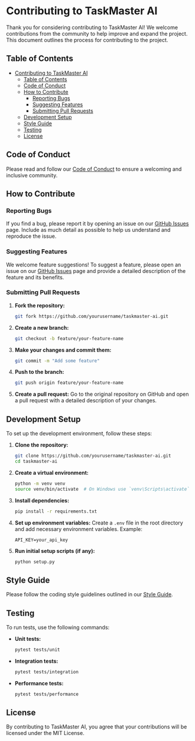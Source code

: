 # Contributing to TaskMaster AI

Thank you for considering contributing to TaskMaster AI! We welcome contributions from the community to help improve and expand the project. This document outlines the process for contributing to the project.

## Table of Contents
- [Contributing to TaskMaster AI](#contributing-to-taskmaster-ai)
  - [Table of Contents](#table-of-contents)
  - [Code of Conduct](#code-of-conduct)
  - [How to Contribute](#how-to-contribute)
    - [Reporting Bugs](#reporting-bugs)
    - [Suggesting Features](#suggesting-features)
    - [Submitting Pull Requests](#submitting-pull-requests)
  - [Development Setup](#development-setup)
  - [Style Guide](#style-guide)
  - [Testing](#testing)
  - [License](#license)

## Code of Conduct

Please read and follow our [Code of Conduct](https://github.com/yourusername/taskmaster-ai/blob/main/CODE_OF_CONDUCT.md) to ensure a welcoming and inclusive community.

## How to Contribute

### Reporting Bugs

If you find a bug, please report it by opening an issue on our [GitHub Issues](https://github.com/yourusername/taskmaster-ai/issues) page. Include as much detail as possible to help us understand and reproduce the issue.

### Suggesting Features

We welcome feature suggestions! To suggest a feature, please open an issue on our [GitHub Issues](https://github.com/yourusername/taskmaster-ai/issues) page and provide a detailed description of the feature and its benefits.

### Submitting Pull Requests

1. **Fork the repository:**
    ```bash
    git fork https://github.com/yourusername/taskmaster-ai.git
    ```

2. **Create a new branch:**
    ```bash
    git checkout -b feature/your-feature-name
    ```

3. **Make your changes and commit them:**
    ```bash
    git commit -m "Add some feature"
    ```

4. **Push to the branch:**
    ```bash
    git push origin feature/your-feature-name
    ```

5. **Create a pull request:**
    Go to the original repository on GitHub and open a pull request with a detailed description of your changes.

## Development Setup

To set up the development environment, follow these steps:

1. **Clone the repository:**
    ```bash
    git clone https://github.com/yourusername/taskmaster-ai.git
    cd taskmaster-ai
    ```

2. **Create a virtual environment:**
    ```bash
    python -m venv venv
    source venv/bin/activate  # On Windows use `venv\Scripts\activate`
    ```

3. **Install dependencies:**
    ```bash
    pip install -r requirements.txt
    ```

4. **Set up environment variables:**
    Create a `.env` file in the root directory and add necessary environment variables. Example:
    ```env
    API_KEY=your_api_key
    ```

5. **Run initial setup scripts (if any):**
    ```bash
    python setup.py
    ```

## Style Guide

Please follow the coding style guidelines outlined in our [Style Guide](https://github.com/yourusername/taskmaster-ai/blob/main/STYLE_GUIDE.md).

## Testing

To run tests, use the following commands:

- **Unit tests:**
    ```bash
    pytest tests/unit
    ```

- **Integration tests:**
    ```bash
    pytest tests/integration
    ```

- **Performance tests:**
    ```bash
    pytest tests/performance
    ```

## License

By contributing to TaskMaster AI, you agree that your contributions will be licensed under the MIT License.

